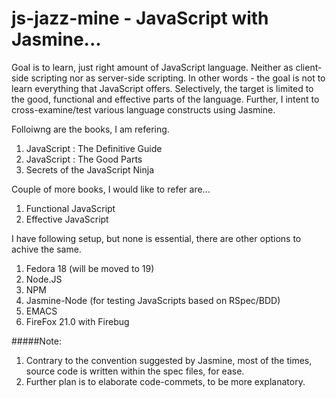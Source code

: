 js-jazz-mine - JavaScript with Jasmine...
============

Goal is to learn, just right amount of JavaScript language. Neither as client-side scripting nor as server-side scripting. In other words - the goal is not to learn everything that JavaScript offers. Selectively, the target is limited to the good, functional and effective parts of the language. Further, I intent to cross-examine/test various language constructs using Jasmine.

Folloiwng are the books, I am refering.

1. JavaScript : The Definitive Guide 
2. JavaScript : The Good Parts 
3. Secrets of the JavaScript Ninja

Couple of more books, I would like to refer are... 

1. Functional JavaScript
2. Effective JavaScript

I have following setup, but none is essential, there are other options to achive the same.

1. Fedora 18 (will be moved to 19)
2. Node.JS
3. NPM
4. Jasmine-Node (for testing JavaScripts based on RSpec/BDD)
5. EMACS
6. FireFox 21.0 with Firebug

#####Note: 

1. Contrary to the convention suggested by Jasmine, most of the times, source code is written within the spec files, for ease.
2. Further plan is to elaborate code-commets, to be more explanatory.
